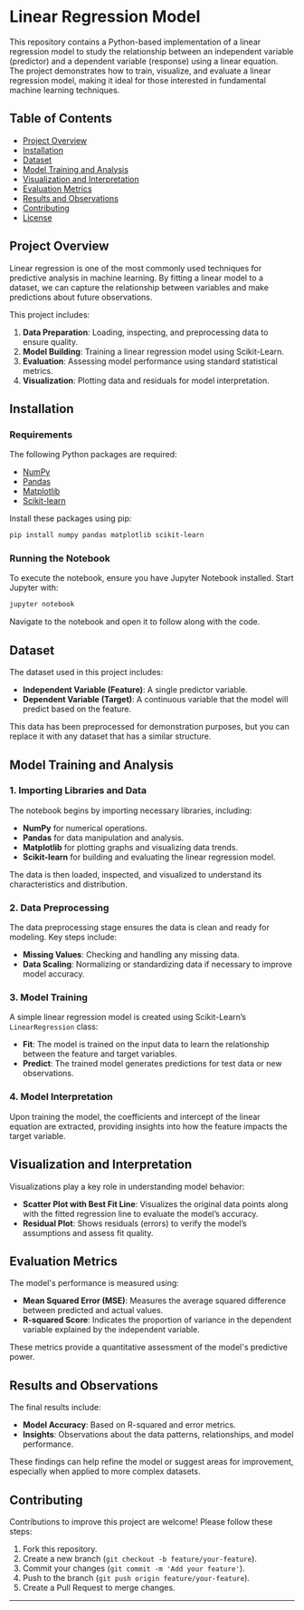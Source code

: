 # Linear Regression Model

This repository contains a Python-based implementation of a linear regression model to study the relationship between an independent variable (predictor) and a dependent variable (response) using a linear equation. The project demonstrates how to train, visualize, and evaluate a linear regression model, making it ideal for those interested in fundamental machine learning techniques.

## Table of Contents

- [Project Overview](#project-overview)
- [Installation](#installation)
- [Dataset](#dataset)
- [Model Training and Analysis](#model-training-and-analysis)
- [Visualization and Interpretation](#visualization-and-interpretation)
- [Evaluation Metrics](#evaluation-metrics)
- [Results and Observations](#results-and-observations)
- [Contributing](#contributing)
- [License](#license)

## Project Overview

Linear regression is one of the most commonly used techniques for predictive analysis in machine learning. By fitting a linear model to a dataset, we can capture the relationship between variables and make predictions about future observations.

This project includes:
1. **Data Preparation**: Loading, inspecting, and preprocessing data to ensure quality.
2. **Model Building**: Training a linear regression model using Scikit-Learn.
3. **Evaluation**: Assessing model performance using standard statistical metrics.
4. **Visualization**: Plotting data and residuals for model interpretation.

## Installation

### Requirements

The following Python packages are required:
- [NumPy](https://numpy.org/install/)
- [Pandas](https://pandas.pydata.org/pandas-docs/stable/getting_started/install.html)
- [Matplotlib](https://matplotlib.org/stable/users/installing.html)
- [Scikit-learn](https://scikit-learn.org/stable/install.html)

Install these packages using pip:

```bash
pip install numpy pandas matplotlib scikit-learn
```

### Running the Notebook

To execute the notebook, ensure you have Jupyter Notebook installed. Start Jupyter with:

```bash
jupyter notebook
```

Navigate to the notebook and open it to follow along with the code.

## Dataset

The dataset used in this project includes:
- **Independent Variable (Feature)**: A single predictor variable.
- **Dependent Variable (Target)**: A continuous variable that the model will predict based on the feature.

This data has been preprocessed for demonstration purposes, but you can replace it with any dataset that has a similar structure.

## Model Training and Analysis

### 1. Importing Libraries and Data

The notebook begins by importing necessary libraries, including:
- **NumPy** for numerical operations.
- **Pandas** for data manipulation and analysis.
- **Matplotlib** for plotting graphs and visualizing data trends.
- **Scikit-learn** for building and evaluating the linear regression model.

The data is then loaded, inspected, and visualized to understand its characteristics and distribution.

### 2. Data Preprocessing

The data preprocessing stage ensures the data is clean and ready for modeling. Key steps include:
- **Missing Values**: Checking and handling any missing data.
- **Data Scaling**: Normalizing or standardizing data if necessary to improve model accuracy.

### 3. Model Training

A simple linear regression model is created using Scikit-Learn’s `LinearRegression` class:
- **Fit**: The model is trained on the input data to learn the relationship between the feature and target variables.
- **Predict**: The trained model generates predictions for test data or new observations.

### 4. Model Interpretation

Upon training the model, the coefficients and intercept of the linear equation are extracted, providing insights into how the feature impacts the target variable.

## Visualization and Interpretation

Visualizations play a key role in understanding model behavior:
- **Scatter Plot with Best Fit Line**: Visualizes the original data points along with the fitted regression line to evaluate the model’s accuracy.
- **Residual Plot**: Shows residuals (errors) to verify the model’s assumptions and assess fit quality.

## Evaluation Metrics

The model's performance is measured using:
- **Mean Squared Error (MSE)**: Measures the average squared difference between predicted and actual values.
- **R-squared Score**: Indicates the proportion of variance in the dependent variable explained by the independent variable.

These metrics provide a quantitative assessment of the model's predictive power.

## Results and Observations

The final results include:
- **Model Accuracy**: Based on R-squared and error metrics.
- **Insights**: Observations about the data patterns, relationships, and model performance.

These findings can help refine the model or suggest areas for improvement, especially when applied to more complex datasets.

## Contributing

Contributions to improve this project are welcome! Please follow these steps:
1. Fork this repository.
2. Create a new branch (`git checkout -b feature/your-feature`).
3. Commit your changes (`git commit -m 'Add your feature'`).
4. Push to the branch (`git push origin feature/your-feature`).
5. Create a Pull Request to merge changes.

---

